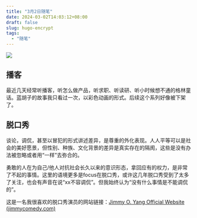 ```yaml
---
title: "3月2日随笔"
date: 2024-03-02T14:03:12+08:00
draft: false
slug: hugo-encrypt
tags:
  - "随笔"
---
```


![](/images/picture1.jpg)

## 播客

最近几天经常听播客，听怎么做产品，听求职、听读研、听小时候想不通的格林童话。蓝胡子的故事我只看过一次，以彩色动画的形式。后续这个系列好像被下架了。

## 脱口秀

谈论，调侃，甚至以冒犯的形式讲述差异，是尊重的外化表现。人人平等可以是社会的美好愿景，但性别、种族、文化背景的差异是真实存在的隔阂，这些是没有办法被忽略或者用“一样”去弥合的。

勇敢的人在为自己/他人对抗社会长久以来的意识形态，拿回应有的权力，是非常了不起的事情。这里的语境更多是focus在脱口秀，或许这几年脱口秀受到了太多了关注，也会有声音在说“xx不容调侃”。但我始终认为“没有什么事情是不能调侃的”。

这是一名我很喜欢的脱口秀演员的网站链接：[Jimmy O. Yang Official Website (jimmycomedy.com)](https://www.jimmycomedy.com/)
